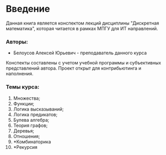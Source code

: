 # Введение

Данная книга является конспектом лекций дисциплины "Дискретная математика", которая читается в рамках МПГУ для ИТ направлений. &#x20;

### Авторы:

* Белоусов Алексей Юрьевич - преподаватель данного курса

Конспекты составлены с учетом учебной программы и субъективных представлений автора. Проект открыт для контрибьютинга и наполнения.&#x20;

### Темы курса:

1. Множества;
2. Функции;
3. Логика высказываний;
4. Логика предикатов;
5. Булева алгебра;
6. Теория графов;
7. Деревья;
8. Отношения;
9. \*Комбинаторика
10. \*Рекурсия
